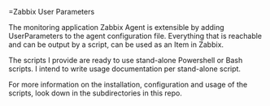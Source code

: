 =Zabbix User Parameters

The monitoring application Zabbix Agent is extensible by adding UserParameters to the agent configuration file. Everything that is reachable and can be output by a script, can be used as an Item in Zabbix.

The scripts I provide are ready to use stand-alone Powershell or Bash scripts. I intend to write usage documentation per stand-alone script.

For more information on the installation, configuration and usage of the scripts, look down in the subdirectories in this repo.
